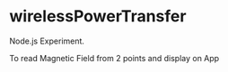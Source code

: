 # wirelessPowerTransfer

Node.js Experiment.

To read Magnetic Field from 2 points and display on App